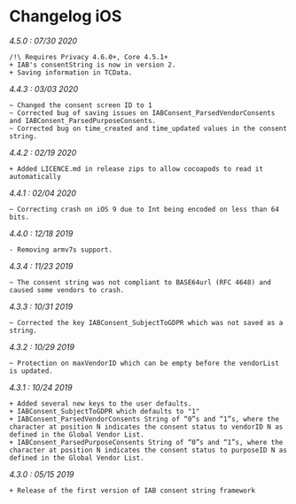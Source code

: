 Changelog iOS
=============

*4.5.0 : 07/30 2020*

	/!\ Requires Privacy 4.6.0+, Core 4.5.1+
	+ IAB's consentString is now in version 2.
	+ Saving information in TCData.

*4.4.3 : 03/03 2020*

	~ Changed the consent screen ID to 1
	~ Corrected bug of saving issues on IABConsent_ParsedVendorConsents and IABConsent_ParsedPurposeConsents.
	~ Corrected bug on time_created and time_updated values in the consent string.

*4.4.2 : 02/19 2020*

	+ Added LICENCE.md in release zips to allow cocoapods to read it automatically

*4.4.1 : 02/04 2020*

	~ Correcting crash on iOS 9 due to Int being encoded on less than 64 bits.

*4.4.0 : 12/18 2019*

	- Removing armv7s support.

*4.3.4 : 11/23 2019*

    ~ The consent string was not compliant to BASE64url (RFC 4648) and caused some vendors to crash.

*4.3.3 : 10/31 2019*

    ~ Corrected the key IABConsent_SubjectToGDPR which was not saved as a string.

*4.3.2 : 10/29 2019*

    ~ Protection on maxVendorID which can be empty before the vendorList is updated.

*4.3.1 : 10/24 2019*

	+ Added several new keys to the user defaults.
	+ IABConsent_SubjectToGDPR which defaults to "1"
	+ IABConsent_ParsedVendorConsents String of “0”s and “1”s, where the character at position N indicates the consent status to vendorID N as defined in the Global Vendor List. 
	+ IABConsent_ParsedPurposeConsents String of “0”s and “1”s, where the character at position N indicates the consent status to purposeID N as defined in the Global Vendor List.

*4.3.0 : 05/15 2019*

	+ Release of the first version of IAB consent string framework
